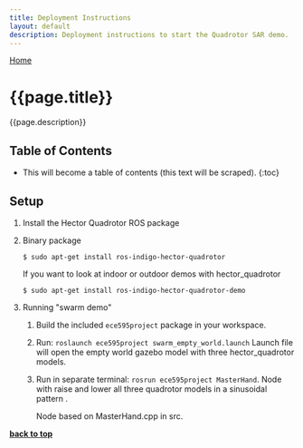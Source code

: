 ```yaml
---
title: Deployment Instructions
layout: default
description: Deployment instructions to start the Quadrotor SAR demo.
---
```


[Home](https://ece595project.github.io/quadrotor/)

# {{page.title}}

{{page.description}}

## Table of Contents

* This will become a table of contents (this text will be scraped).
{:toc}

## Setup

1. Install the Hector Quadrotor ROS package

1. Binary package

    ```Shell
    $ sudo apt-get install ros-indigo-hector-quadrotor
    ```

    If you want to look at indoor or outdoor demos with hector_quadrotor

    ```Shell
    $ sudo apt-get install ros-indigo-hector-quadrotor-demo
    ```

1. Running "swarm demo"

    1. Build the included `ece595project` package in your workspace.

    2. Run: `roslaunch ece595project swarm_empty_world.launch`
        Launch file will open the empty world gazebo model with three hector_quadrotor models.

    3. Run in separate terminal: `rosrun ece595project MasterHand`.
        Node with raise and lower all three quadrotor models in a sinusoidal pattern .

        Node based on MasterHand.cpp in src.

**[back to top](#table-of-contents)**
